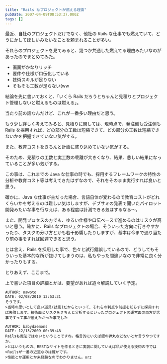```yaml
---
title: "Rails なプロジェクトが燃える理由"
pubDate: 2007-04-09T08:53:37.000Z
tags: []
---
```


最近、自社のプロジェクトだけでなく、他社の Rails な仕事でも燃えていて、どうにかしてほしいみたいなことを頼まれることが多い。

それらのプロジェクトを見てみると、幾つか共通した燃えてる理由みたいなのがあったのでまとめてみた。

- 画面がかなりリッチ
- 要件や仕様が口伝化している
- 技術スキルが足りない
- そもそも工数が足らない(ww

結論を先に書いておくと、「いくら Rails だろうとちゃんと見積りとプロジェクト管理しないと燃えるものは燃える」。

当たり前の話なんだけど、これが一番多い理由だと思う。

もう少し詳しく考えてみると、見積りに関しては、現時点で、発注側も受注側も Rails を採用すれば、どの部分の工数は短縮できて、どの部分の工数は短縮できないかを把握できていない気がする。

また、教育コストをきちんと計画に盛り込めていない気がする。

そのため、見積りの工数と実工数の乖離が大きくなり、結果、悲しい結果になっていることが多い気がする。

この事は、これまでの Java な仕事の時でも、採用するフレームワークの特性の分析や教育コスト等は考えてきたはずなので、それをそのまま実行すれば良いと思う。

確かに、Java な仕事が主だった場合、言語自体が変わるので教育コストがどれくらいかを考えるのは難しい気はしますが、デブサミの発表で聞いたパイロット開発みたいな事を行なえば、ある程度は計測できる気はするなぁ〜。

また、開発プロセスの方でも、ゆるい仕様や口伝ベースで進めるのはリスクが高いと思う。確かに、Rails なプロジェクトの場合、そういった方向に行きやすかったり、タスクの分け方とかも若干影響したりしますが、基本は今まで通り当たり前の事をすれば回避できると思う。

とは言え、Rails を採用した事で、色々と試行錯誤しているので、どうしてもそういった基本的な所が抜けてしまうのは、私もやった間違いなので非常に良く分かったりもする。

とりあえず、ここまで。

上で書いた項目の詳細とかは、要望があれば追々解説していく予定。
```comment
AUTHOR: nawoto
DATE: 02/08/2010 13:53:31
そうです。
>当時の思いとして良い道具(技術)だからといって、それらの利点や前提を知らずに採用すれば失敗します。技術面とリスクをきちんと分析するといったプロジェクトの運営面の両方が大事ですって事が伝えたかった事でした
```

```comment
AUTHOR: babydaemons
DATE: 12/13/2009 00:39:48
Railsも魔法ではないということですね。格言的にいえば銀の弾丸などないとか言うやつですか。
>とはいうものの、RESTなサイトを作るときに実装に関していえば私が使える技術の中では
>Railsが一番の近道なのは確かです。
>性能とか運用とか未経験なのでわかりません。orz
```

